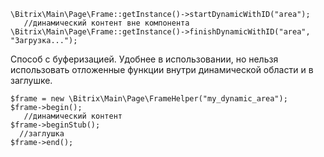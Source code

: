     \Bitrix\Main\Page\Frame::getInstance()->startDynamicWithID("area");
       //динамический контент вне компонента
    \Bitrix\Main\Page\Frame::getInstance()->finishDynamicWithID("area", "Загрузка...");

Способ с буферизацией. Удобнее в использовании, но нельзя использовать отложенные функции внутри динамической области и в заглушке.

    $frame = new \Bitrix\Main\Page\FrameHelper("my_dynamic_area");
    $frame->begin();
       //динамический контент
    $frame->beginStub();
      //заглушка
    $frame->end();